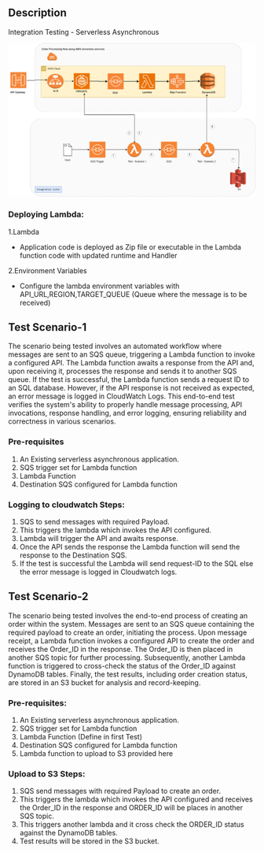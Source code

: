 ## Description 
Integration Testing - Serverless Asynchronous

![Serverless-async-Test-Architecture.png](../doc/Serverless-async-Test-Architecture.png)

### Deploying Lambda:
1.Lambda
  - Application code is deployed as Zip file or executable in the Lambda function code with updated runtime and Handler

2.Environment Variables 
  - Configure the lambda environment variables with API_URL,REGION,TARGET_QUEUE (Queue where the message is to be received)

## Test Scenario-1
The scenario being tested involves an automated workflow where messages are sent to an SQS queue, triggering a Lambda function to invoke a configured API. The Lambda function awaits a response from the API and, upon receiving it, processes the response and sends it to another SQS queue. If the test is successful, the Lambda function sends a request ID to an SQL database. However, if the API response is not received as expected, an error message is logged in CloudWatch Logs. This end-to-end test verifies the system's ability to properly handle message processing, API invocations, response handling, and error logging, ensuring reliability and correctness in various scenarios.

### Pre-requisites
1. An Existing serverless asynchronous application.
2. SQS trigger set for Lambda function
3. Lambda Function
4. Destination SQS configured for Lambda function

### Logging to cloudwatch Steps:
1. SQS to send messages with required Payload.
2. This triggers the lambda which invokes the API configured.
3. Lambda will trigger the API and awaits response.
4. Once the API sends the response the Lambda function will send the response to the Destination SQS.
5. If the test is successful the Lambda will send request-ID to the SQL else the error message is logged in Cloudwatch logs.


## Test Scenario-2
The scenario being tested involves the end-to-end process of creating an order within the system. Messages are sent to an SQS queue containing the required payload to create an order, initiating the process. Upon message receipt, a Lambda function invokes a configured API to create the order and receives the Order_ID in the response. The Order_ID is then placed in another SQS topic for further processing. Subsequently, another Lambda function is triggered to cross-check the status of the Order_ID against DynamoDB tables. Finally, the test results, including order creation status, are stored in an S3 bucket for analysis and record-keeping.

### Pre-requisites:
1. An Existing serverless asynchronous application.
2. SQS trigger set for Lambda function
3. Lambda Function (Define in first Test)
4. Destination SQS configured for Lambda function
5. Lambda function to upload to S3 provided here

### Upload to S3 Steps:
1.	SQS send messages with required Payload to create an order.
2.	This triggers the lambda which invokes the API configured and receives the Order_ID in the response and ORDER_ID will be places in another SQS topic.
3.	This triggers another lambda and it cross check the ORDER_ID status against the DynamoDB tables.
4.	Test results will be stored in the S3 bucket.